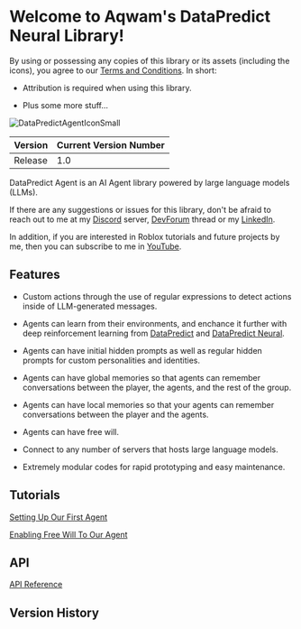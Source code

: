 # Welcome to Aqwam's DataPredict Neural Library!

By using or possessing any copies of this library or its assets (including the icons), you agree to our [Terms and Conditions](TermsAndConditions.md). In short:

* Attribution is required when using this library.

* Plus some more stuff...

![DataPredictAgentIconSmall](https://github.com/user-attachments/assets/7d92d759-5771-48dd-b934-2220817d4a28)

| Version | Current Version Number |
|---------|------------------------|
| Release | 1.0                    |

DataPredict Agent is an AI Agent library powered by large language models (LLMs).

If there are any suggestions or issues for this library, don't be afraid to reach out to me at my [Discord](https://discord.gg/BAZsynkede) server, [DevForum](https://devforum.roblox.com/t/datapredict-neural-version-beta-zero-pytorch-like-deep-learning-library-meets-roblox/3010845) thread or my [LinkedIn](https://www.linkedin.com/in/aqwam-harish-aiman/).

In addition, if you are interested in Roblox tutorials and future projects by me, then you can subscribe to me in [YouTube](https://www.youtube.com/channel/UCUrwoxv5dufEmbGsxyEUPZw).

## Features

* Custom actions through the use of regular expressions to detect actions inside of LLM-generated messages.

* Agents can learn from their environments, and enchance it further with deep reinforcement learning from [DataPredict](https://aqwamcreates.github.io/DataPredict/) and [DataPredict Neural](https://aqwamcreates.github.io/DataPredict-Neural/).

* Agents can have initial hidden prompts as well as regular hidden prompts for custom personalities and identities.

* Agents can have global memories so that agents can remember conversations between the player, the agents, and the rest of the group.

* Agents can have local memories so that your agents can remember conversations between the player and the agents.

* Agents can have free will.

* Connect to any number of servers that hosts large language models.

* Extremely modular codes for rapid prototyping and easy maintenance.

## Tutorials

[Setting Up Our First Agent](Tutorials/SettingUpOurFirstAgent.md)

[Enabling Free Will To Our Agent](Tutorials/EnablingFreeWillToOurAgent.md)

## API

[API Reference](API.md)

## Version History
